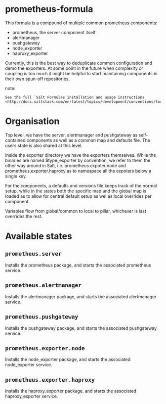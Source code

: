 prometheus-formula
==================

This formula is a compound of multiple common prometheus components:

- prometheus, the server component itself
- alertmanager
- pushgateway
- node_exporter
- haproxy_exporter

Currently, this is the best way to deduplicate common configuration and demo the exporters. At some point in the future when complexity or coupling is too much it might be helpful to start maintaining components in their own spun-off repositories.


note:

    See the full `Salt Formulas installation and usage instructions
    <http://docs.saltstack.com/en/latest/topics/development/conventions/formulas.html>`

Organisation
============

Top level, we have the server, alertmanager and pushgateway as self-contained components as well as a common map and defaults file. The users state is also shared at this level.

Inside the exporter directory we have the exporters themselves. While the binaries are named $type_exporter by convention, we refer to them the other way around in Salt, i.e. prometheus.expoter.node and prometheus.exporter.haproxy as to namespace all the expoters below a single key.

For the components, a defaults and versions file keeps track of the normal setup, while in the states both the specific map and the global map is loaded as to allow for central default setup as wel as local overrides per component.

Variables flow from global/common to local to pillar, whichever is last overrides the rest.

Available states
================

``prometheus.server``
------------

Installs the prometheus package, and starts the associated prometheus service.

``prometheus.alertmanager``
------------

Installs the alertmanager package, and starts the associated alertmanager service.

``prometheus.pushgateway``
------------

Installs the pushgateway package, and starts the associated pushgateway service.

``prometheus.exporter.node``
------------

Installs the node_exporter package, and starts the associated node_exporter service.

``prometheus.exporter.haproxy``
------------

Installs the haproxy_exporter package, and starts the associated haproxy_exporter service.
